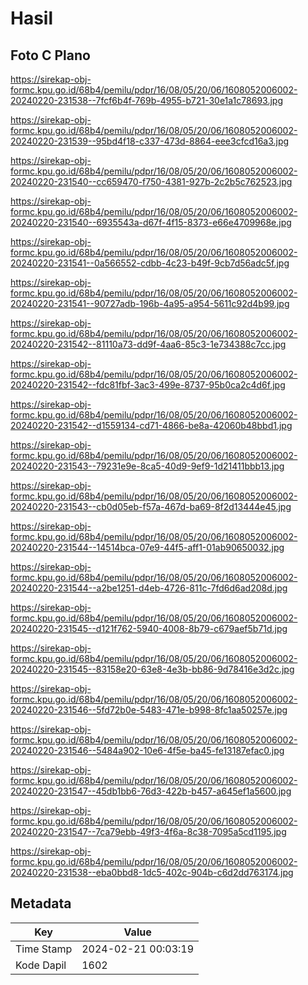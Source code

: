 # Hasil

## Foto C Plano

https://sirekap-obj-formc.kpu.go.id/68b4/pemilu/pdpr/16/08/05/20/06/1608052006002-20240220-231538--7fcf6b4f-769b-4955-b721-30e1a1c78693.jpg

https://sirekap-obj-formc.kpu.go.id/68b4/pemilu/pdpr/16/08/05/20/06/1608052006002-20240220-231539--95bd4f18-c337-473d-8864-eee3cfcd16a3.jpg

https://sirekap-obj-formc.kpu.go.id/68b4/pemilu/pdpr/16/08/05/20/06/1608052006002-20240220-231540--cc659470-f750-4381-927b-2c2b5c762523.jpg

https://sirekap-obj-formc.kpu.go.id/68b4/pemilu/pdpr/16/08/05/20/06/1608052006002-20240220-231540--6935543a-d67f-4f15-8373-e66e4709968e.jpg

https://sirekap-obj-formc.kpu.go.id/68b4/pemilu/pdpr/16/08/05/20/06/1608052006002-20240220-231541--0a566552-cdbb-4c23-b49f-9cb7d56adc5f.jpg

https://sirekap-obj-formc.kpu.go.id/68b4/pemilu/pdpr/16/08/05/20/06/1608052006002-20240220-231541--90727adb-196b-4a95-a954-5611c92d4b99.jpg

https://sirekap-obj-formc.kpu.go.id/68b4/pemilu/pdpr/16/08/05/20/06/1608052006002-20240220-231542--81110a73-dd9f-4aa6-85c3-1e734388c7cc.jpg

https://sirekap-obj-formc.kpu.go.id/68b4/pemilu/pdpr/16/08/05/20/06/1608052006002-20240220-231542--fdc81fbf-3ac3-499e-8737-95b0ca2c4d6f.jpg

https://sirekap-obj-formc.kpu.go.id/68b4/pemilu/pdpr/16/08/05/20/06/1608052006002-20240220-231542--d1559134-cd71-4866-be8a-42060b48bbd1.jpg

https://sirekap-obj-formc.kpu.go.id/68b4/pemilu/pdpr/16/08/05/20/06/1608052006002-20240220-231543--79231e9e-8ca5-40d9-9ef9-1d21411bbb13.jpg

https://sirekap-obj-formc.kpu.go.id/68b4/pemilu/pdpr/16/08/05/20/06/1608052006002-20240220-231543--cb0d05eb-f57a-467d-ba69-8f2d13444e45.jpg

https://sirekap-obj-formc.kpu.go.id/68b4/pemilu/pdpr/16/08/05/20/06/1608052006002-20240220-231544--14514bca-07e9-44f5-aff1-01ab90650032.jpg

https://sirekap-obj-formc.kpu.go.id/68b4/pemilu/pdpr/16/08/05/20/06/1608052006002-20240220-231544--a2be1251-d4eb-4726-811c-7fd6d6ad208d.jpg

https://sirekap-obj-formc.kpu.go.id/68b4/pemilu/pdpr/16/08/05/20/06/1608052006002-20240220-231545--d121f762-5940-4008-8b79-c679aef5b71d.jpg

https://sirekap-obj-formc.kpu.go.id/68b4/pemilu/pdpr/16/08/05/20/06/1608052006002-20240220-231545--83158e20-63e8-4e3b-bb86-9d78416e3d2c.jpg

https://sirekap-obj-formc.kpu.go.id/68b4/pemilu/pdpr/16/08/05/20/06/1608052006002-20240220-231546--5fd72b0e-5483-471e-b998-8fc1aa50257e.jpg

https://sirekap-obj-formc.kpu.go.id/68b4/pemilu/pdpr/16/08/05/20/06/1608052006002-20240220-231546--5484a902-10e6-4f5e-ba45-fe13187efac0.jpg

https://sirekap-obj-formc.kpu.go.id/68b4/pemilu/pdpr/16/08/05/20/06/1608052006002-20240220-231547--45db1bb6-76d3-422b-b457-a645ef1a5600.jpg

https://sirekap-obj-formc.kpu.go.id/68b4/pemilu/pdpr/16/08/05/20/06/1608052006002-20240220-231547--7ca79ebb-49f3-4f6a-8c38-7095a5cd1195.jpg

https://sirekap-obj-formc.kpu.go.id/68b4/pemilu/pdpr/16/08/05/20/06/1608052006002-20240220-231538--eba0bbd8-1dc5-402c-904b-c6d2dd763174.jpg


## Metadata

| Key        | Value               |
| ---------- | ------------------- |
| Time Stamp | 2024-02-21 00:03:19 |
| Kode Dapil | 1602                |



